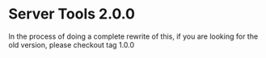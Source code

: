 Server Tools 2.0.0
==================

In the process of doing a complete rewrite of this, if you are looking
for the old version, please checkout tag 1.0.0
